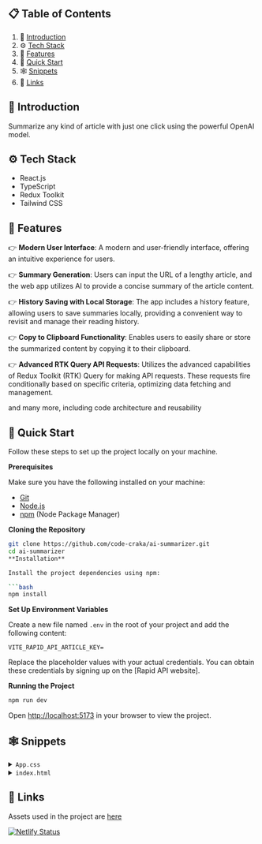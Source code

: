 ## 📋 <a name="table">Table of Contents</a>

1. 🤖 [Introduction](#introduction)
2. ⚙️ [Tech Stack](#tech-stack)
3. 🔋 [Features](#features)
4. 🤸 [Quick Start](#quick-start)
5. 🕸️ [Snippets](#snippets)
6. 🔗 [Links](#links)

## <a name="introduction">🤖 Introduction</a>

Summarize any kind of article with just one click using the powerful OpenAI model.

## <a name="tech-stack">⚙️ Tech Stack</a>

- React.js
- TypeScript
- Redux Toolkit
- Tailwind CSS

## <a name="features">🔋 Features</a>

👉 **Modern User Interface**: A modern and user-friendly interface, offering an intuitive experience for users.

👉 **Summary Generation**: Users can input the URL of a lengthy article, and the web app utilizes AI to provide a concise summary of the article content.

👉 **History Saving with Local Storage**: The app includes a history feature, allowing users to save summaries locally, providing a convenient way to revisit and manage their reading history.

👉 **Copy to Clipboard Functionality**: Enables users to easily share or store the summarized content by copying it to their clipboard.

👉 **Advanced RTK Query API Requests**: Utilizes the advanced capabilities of Redux Toolkit (RTK) Query for making API requests. These requests fire conditionally based on specific criteria, optimizing data fetching and management.

and many more, including code architecture and reusability

## <a name="quick-start">🤸 Quick Start</a>

Follow these steps to set up the project locally on your machine.

**Prerequisites**

Make sure you have the following installed on your machine:

- [Git](https://git-scm.com/)
- [Node.js](https://nodejs.org/en)
- [npm](https://www.npmjs.com/) (Node Package Manager)

**Cloning the Repository**

```bash
git clone https://github.com/code-craka/ai-summarizer.git
cd ai-summarizer
**Installation**

Install the project dependencies using npm:

```bash
npm install
```

**Set Up Environment Variables**

Create a new file named `.env` in the root of your project and add the following content:

```env
VITE_RAPID_API_ARTICLE_KEY=
```

Replace the placeholder values with your actual credentials. You can obtain these credentials by signing up on the [Rapid API website].

**Running the Project**

```bash
npm run dev
```

Open [http://localhost:5173](http://localhost:5173) in your browser to view the project.

## <a name="snippets">🕸️ Snippets</a>

<details>
<summary><code>App.css</code></summary>

```css
@tailwind base;
@tailwind components;
@tailwind utilities;

/* 
  Note: The styles for this gradient grid background is heavily inspired by the creator of this amazing site (https://dub.sh) – all credits go to them! 
*/

.main {
    width: 100vw;
    min-height: 100vh;
    position: fixed;
    display: flex;
    justify-content: center;
    padding: 120px 24px 160px 24px;
    pointer-events: none;
}

.main:before {
    background: radial-gradient(circle, rgba(2, 0, 36, 0) 0, #fafafa 100%);
    position: absolute;
    content: "";
    z-index: 2;
    width: 100%;
    height: 100%;
    top: 0;
}

.main:after {
    content: "";
    background-image: url("/src/assets/grid.svg");
    z-index: 1;
    position: absolute;
    width: 100%;
    height: 100%;
    top: 0;
    opacity: 0.4;
    filter: invert(1);
}

.gradient {
    height: fit-content;
    z-index: 3;
    width: 100%;
    max-width: 640px;
    background-image: radial-gradient(
            at 27% 37%,
            hsla(215, 98%, 61%, 1) 0px,
            transparent 0%
    ),
    radial-gradient(at 97% 21%, hsla(125, 98%, 72%, 1) 0px, transparent 50%),
    radial-gradient(at 52% 99%, hsla(354, 98%, 61%, 1) 0px, transparent 50%),
    radial-gradient(at 10% 29%, hsla(256, 96%, 67%, 1) 0px, transparent 50%),
    radial-gradient(at 97% 96%, hsla(38, 60%, 74%, 1) 0px, transparent 50%),
    radial-gradient(at 33% 50%, hsla(222, 67%, 73%, 1) 0px, transparent 50%),
    radial-gradient(at 79% 53%, hsla(343, 68%, 79%, 1) 0px, transparent 50%);
    position: absolute;
    content: "";
    width: 100%;
    height: 100%;
    filter: blur(100px) saturate(150%);
    top: 80px;
    opacity: 0.15;
}

@media screen and (max-width: 640px) {
    .main {
        padding: 0;
    }
}

/* Tailwind Styles */

.app {
    @apply relative z-10 flex justify-center items-center flex-col max-w-7xl mx-auto sm:px-16 px-6;
}

.black_btn {
    @apply rounded-full border border-black bg-black py-1.5 px-5 text-sm text-white transition-all hover:bg-white hover:text-black;
}

.head_text {
    @apply mt-5 text-5xl font-extrabold leading-[1.15] text-black sm:text-6xl text-center;
}

.orange_gradient {
    @apply bg-gradient-to-r from-amber-500 via-orange-600 to-yellow-500 bg-clip-text text-transparent;
}

.desc {
    @apply mt-5 text-lg text-gray-600 sm:text-xl text-center max-w-2xl;
}

.url_input {
    @apply block w-full rounded-md border border-gray-200 bg-white py-2.5 pl-10 pr-12 text-sm shadow-lg font-satoshi font-medium focus:border-black focus:outline-none focus:ring-0;
}

.submit_btn {
    @apply hover:border-gray-700 hover:text-gray-700 absolute inset-y-0 right-0 my-1.5 mr-1.5 flex w-10 items-center justify-center rounded border border-gray-200 font-sans text-sm font-medium text-gray-400;
}

.link_card {
    @apply p-3 flex justify-start items-center flex-row bg-white border border-gray-200 gap-3 rounded-lg cursor-pointer;
}

.copy_btn {
    @apply w-7 h-7 rounded-full bg-white/10 shadow-[inset_10px_-50px_94px_0_rgb(199,199,199,0.2)] backdrop-blur flex justify-center items-center cursor-pointer;
}

.blue_gradient {
    @apply font-black bg-gradient-to-r from-blue-600 to-cyan-600 bg-clip-text text-transparent;
}

.summary_box {
    @apply rounded-xl border border-gray-200 bg-white/20 shadow-[inset_10px_-50px_94px_0_rgb(199,199,199,0.2)] backdrop-blur p-4;
}
```

</details>

<details>
<summary><code>index.html</code></summary>

```html
<!-- satoshi font family -->
<link
        href="https://api.fontshare.com/v2/css?f[]=satoshi@1,900,700,500,300,400&display=swap"
        rel="stylesheet"
/>
<!-- inter font family -->
<link
        href="https://fonts.googleapis.com/css2?family=Inter:wght@100;200;300;400;500;600;700;800;900&display=swap"
        rel="stylesheet"
/>
```

</details>

## <a name="links">🔗 Links</a>

Assets used in the project are [here](https://drive.google.com/file/d/11DLzrWADT-GyhuHpWXobhUwqV8peC0ef/view)





[![Netlify Status](https://api.netlify.com/api/v1/badges/5ca42c70-db24-4d6c-a758-bb56df7035a5/deploy-status?branch=main)](https://app.netlify.com/sites/scintillating-rugelach-e2f9fe/deploys)